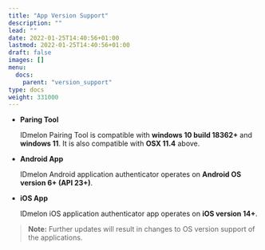 ```yaml
---
title: "App Version Support"
description: ""
lead: ""
date: 2022-01-25T14:40:56+01:00
lastmod: 2022-01-25T14:40:56+01:00
draft: false
images: []
menu:
  docs:
    parent: "version_support"
type: docs
weight: 331000
---
```


- **Paring Tool**

    IDmelon Pairing Tool is compatible with **windows 10 build 18362+** and **windows 11**. It is also compatible with **OSX 11.4** above.

- **Android App**

    IDmelon Android application authenticator operates on **Android OS version 6+ (API 23+)**.

- **iOS App**

    IDmelon iOS application authenticator app operates on **iOS version 14+**.

> **Note:** Further updates will result in changes to OS version support of the applications.
